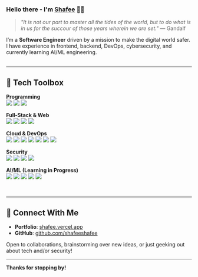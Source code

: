 ### Hello there - I'm [Shafee](https://shafee.vercel.app/) 🧙‍♂️

> _"It is not our part to master all the tides of the world, but to do what is in us for the succour of those years wherein we are set."_ — Gandalf

I’m a **Software Engineer** driven by a mission to make the digital world safer. I have experience in frontend, backend, DevOps, cybersecurity, and currently learning AI/ML engineering.  
<br />

---
## 🔧 Tech Toolbox

**Programming**  
![](https://img.shields.io/badge/Python-red?style=flat&logo=python)
![](https://img.shields.io/badge/JavaScript-red?style=flat&logo=javascript)
![](https://img.shields.io/badge/Bash-red?style=flat&logo=gnu-bash)

**Full-Stack & Web**  
![](https://img.shields.io/badge/React-red?style=flat&logo=react)
![](https://img.shields.io/badge/Node.js-red?style=flat&logo=node.js)
![](https://img.shields.io/badge/GraphQL-red?style=flat&logo=graphql)
![](https://img.shields.io/badge/Next.js-red?style=flat&logo=next.js)

**Cloud & DevOps**  
![](https://img.shields.io/badge/AWS-red?style=flat&logo=amazon)
![](https://img.shields.io/badge/Docker-red?style=flat&logo=docker)
![](https://img.shields.io/badge/Jenkins-red?style=flat&logo=jenkins&logoColor=white)
![](https://img.shields.io/badge/Terraform-red?style=flat&logo=terraform)
![](https://img.shields.io/badge/Kubernetes-red?style=flat&logo=kubernetes)
![](https://img.shields.io/badge/Grafana-red?style=flat&logo=grafana&logoColor=white)
![](https://img.shields.io/badge/Prometheus-red?style=flat&logo=prometheus&logoColor=8B0000)

**Security**  
![](https://img.shields.io/badge/OWASP%20ZAP-red?style=flat&logo=owasp)
![](https://img.shields.io/badge/Trivy-red?style=flat&logo=aqua)
![](https://img.shields.io/badge/Checkov-red?style=flat&logo=bridgecrew)
![](https://img.shields.io/badge/SonarQube-red?style=flat&logo=sonarqube&logoColor=white)

**AI/ML (Learning in Progress)**  
![](https://img.shields.io/badge/OpenAI%20API-red?style=flat&logo=openai&logoColor=white)
![](https://img.shields.io/badge/Ollama%20-red?style=flat&logo=ollama&logoColor=white)
![](https://img.shields.io/badge/LangChain-red?style=flat&logoColor=white)
![](https://img.shields.io/badge/Hugging%20Face-red?style=flat&logo=huggingface&logoColor=white)
![](https://img.shields.io/badge/Azure%20ML-red?style=flat&logo=microsoft-azure&logoColor=white)

<br />

---
## 🤝 Connect With Me

- **Portfolio**: [shafee.vercel.app](https://shafee.vercel.app)  
- **GitHub**: [github.com/shafeeshafee](https://github.com/shafeeshafee)  

Open to collaborations, brainstorming over new ideas, or just geeking out about tech and/or security!

---
**Thanks for stopping by!**  
